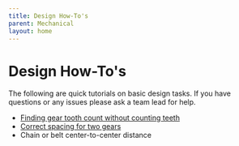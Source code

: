 ```yaml
---
title: Design How-To's
parent: Mechanical
layout: home
---
```


# Design How-To's

The following are quick tutorials on basic design tasks. If you have questions or any issues please ask a team lead for help.

* [Finding gear tooth count without counting teeth](Finding-Gear-Tooth-Count.md)
* [Correct spacing for two gears](Correct-Gear-Spacing.md)
* Chain or belt center-to-center distance

